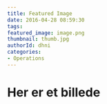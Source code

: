 ```yaml
---
title: Featured Image
date: 2016-04-28 08:59:30
tags:
featured_image: image.png
thumbnail: thumb.jpg
authorId: dhni
categories:
- Operations
---
```

# Her er et billede